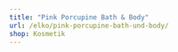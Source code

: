 ```yaml
---
title: "Pink Porcupine Bath & Body"
url: /elko/pink-porcupine-bath-und-body/
shop: Kosmetik
---
```

